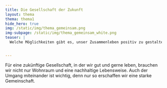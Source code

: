 ```yaml
---
title: Die Gesellschaft der Zukunft
layout: thema
thema: thema1
hide_hero: true
img: /static/img/thema_gemeinsam.png
img-subpage: /static/img/thema_gemeinsam_white.png
teaser: |
  Welche Möglichkeiten gibt es, unser Zusammenleben positiv zu gestalten?


---
```


Für eine zukünftige Gesellschaft, in der wir gut und gerne leben, brauchen wir nicht nur Wohnraum und eine nachhaltige Lebensweise. Auch der Umgang miteinander ist wichtig, denn nur so erschaffen wir eine starke Gemeinschaft.